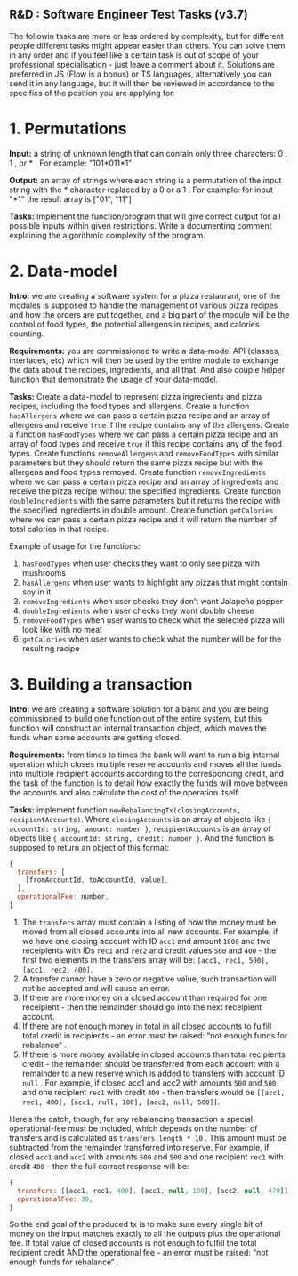 ## R&D : Software Engineer Test Tasks (v3.7)

The followin tasks are more or less ordered by complexity, but for different people different tasks might appear easier than others. You can solve
them in any order and if you feel like a certain task is out of scope of your professional specialisation - just leave a comment about it.
Solutions are preferred in JS (Flow is a bonus) or TS languages, alternatively you can send it in any language, but it will then be reviewed in
accordance to the specifics of the position you are applying for.

# 1. Permutations

**Input:** a string of unknown length that can contain only three characters: 0 , 1 , or * . For example: "101*011\*1”

**Output:** an array of strings where each string is a permutation of the input string with the * character replaced by a 0 or a 1 . For example: for
input "*1" the result array is ["01", "11"]

**Tasks:** Implement the function/program that will give correct output for all possible inputs within given restrictions. Write a documenting comment
explaining the algorithmic complexity of the program.

# 2. Data-model

**Intro:** we are creating a software system for a pizza restaurant, one of the modules is supposed to handle the management of various pizza
recipes and how the orders are put together, and a big part of the module will be the control of food types, the potential allergens in recipes, and calories counting.

**Requirements:** you are commissioned to write a data-model API (classes, interfaces, etc) which will then be used by the entire module to
exchange the data about the recipes, ingredients, and all that. And also couple helper function that demonstrate the usage of your data-model.

**Tasks:** Create a data-model to represent pizza ingredients and pizza recipes, including the food types and allergens. Create a function `hasAllergens` where we can pass a certain pizza recipe and an array of allergens and receive `true` if the recipe contains any of the allergens. Create a
function `hasFoodTypes` where we can pass a certain pizza recipe and an array of food types and receive `true` if this recipe contains any of the
food types. Create functions `removeAllergens` and `removeFoodTypes` with similar parameters but they should return the same pizza recipe
but with the allergens and food types removed. Create function `removeIngredients` where we can pass a certain pizza recipe and an array of
ingredients and receive the pizza recipe without the specified ingredients. Create function `doubleIngredients` with the same parameters but it
returns the recipe with the specified ingredients in double amount. Create function `getCalories` where we can pass a certain pizza recipe and
it will return the number of total calories in that recipe.

Example of usage for the functions:

1. `hasFoodTypes` when user checks they want to only see pizza with mushrooms
2. `hasAllergens` when user wants to highlight any pizzas that might contain soy in it
3. `removeIngredients` when user checks they don’t want Jalapeño pepper
4. `doubleIngredients` when user checks they want double cheese
5. `removeFoodTypes` when user wants to check what the selected pizza will look like with no meat
6. `getCalories` when user wants to check what the number will be for the resulting recipe

# 3. Building a transaction

**Intro:** we are creating a software solution for a bank and you are being commissioned to build one function out of the entire system, but this
function will construct an internal transaction object, which moves the funds when some accounts are getting closed.

**Requirements:** from times to times the bank will want to run a big internal operation which closes multiple reserve accounts and moves all the
funds into multiple recipient accounts according to the corresponding credit, and the task of the function is to detail how exactly the funds will
move between the accounts and also calculate the cost of the operation itself.

**Tasks:** implement function `newRebalancingTx(closingAccounts, recipientAccounts)`. Where `closingAccounts` is an array of objects like `{ accountId: string, amount: number }`, `recipientAccounts` is an array of objects like `{ accountId: string, credit: number }`. And the function is supposed to return an object of this format:

```js
{
  transfers: [
    [fromAccountId, toAccountId, value],
  ],
  operationalFee: number,
}
```

1. The `transfers` array must contain a listing of how the money must be moved from all closed accounts into all new accounts. For example, if we have one closing account with ID `acc1` and amount `1000` and two receipients with IDs `rec1` and `rec2` and credit values `500` and `400` - the first two elements in the transfers array will be: `[acc1, rec1, 500], [acc1, rec2, 400]`.
2. A transfer cannot have a zero or negative value, such transaction will not be accepted and will cause an error.
3. If there are more money on a closed account than required for one receipient - then the remainder should go into the next receipient
   account.
4. If there are not enough money in total in all closed accounts to fulfill total credit in recipients - an error must be raised: “not enough
   funds for rebalance“ .
5. If there is more money available in closed accounts than total recipients credit - the remainder should be transferred from each account
   with a remainder to a new reserve which is added to transfers with account ID `null` . For example, if closed acc1 and acc2 with amounts `500` and `500` and one recipient `rec1` with credit `400` - then transfers would be `[[acc1, rec1, 400], [acc1, null, 100], [acc2, null, 500]]`.

Here’s the catch, though, for any rebalancing transaction a special operational-fee must be included, which depends on the number of transfers
and is calculated as `transfers.length * 10` . This amount must be subtracted from the remainder transferred into reserve. For example, if closed `acc1` and `acc2` with amounts `500` and `500` and one recipient `rec1` with credit `400` - then the full correct response will be:

```js
{
  transfers: [[acc1, rec1, 400], [acc1, null, 100], [acc2, null, 470]],
  operationalFee: 30,
}
```

So the end goal of the produced tx is to make sure every single bit of money on the input matches exactly to all the outputs plus the operational
fee.
If total value of closed accounts is not enough to fulfill the total recipient credit AND the operational fee - an error must be raised: “not enough
funds for rebalance“ .
